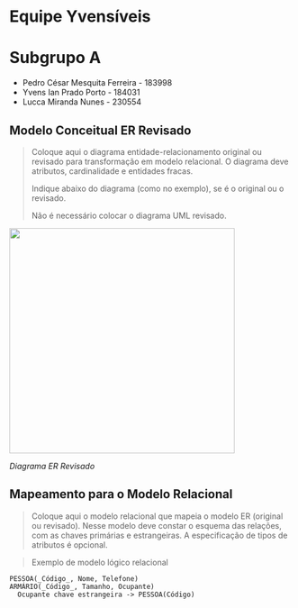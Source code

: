 # Equipe Yvensíveis

# Subgrupo A
* Pedro César Mesquita Ferreira - 183998
* Yvens Ian Prado Porto - 184031
* Lucca Miranda Nunes - 230554

## Modelo Conceitual ER Revisado

> Coloque aqui o diagrama entidade-relacionamento original ou revisado para transformação em modelo relacional. O diagrama deve atributos, cardinalidade e entidades fracas.
>
> Indique abaixo do diagrama (como no exemplo), se é o original ou o revisado.
>
> Não é necessário colocar o diagrama UML revisado.

<img src="images/ER_Diagram_MMORPG.png" width="400px" height="auto">

*Diagrama ER Revisado*

## Mapeamento para o Modelo Relacional

> Coloque aqui o modelo relacional que mapeia o modelo ER (original ou revisado). Nesse modelo deve constar o esquema das relações, com as chaves primárias e estrangeiras. A especificação de tipos de atributos é opcional.

> Exemplo de modelo lógico relacional
~~~
PESSOA(_Código_, Nome, Telefone)
ARMÁRIO(_Código_, Tamanho, Ocupante)
  Ocupante chave estrangeira -> PESSOA(Código)
~~~
